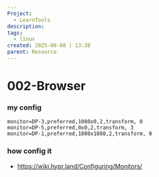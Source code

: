 ```yaml
---
Project:
  - LearnTools
description:
tags:
  - linux
created: 2025-08-08 | 13:38
parent: Resource
---
```

# 002-Browser
### my config
```
monitor=DP-3,preferred,1080x0,2,transform, 0
monitor=DP-5,preferred,0x0,2,transform, 3
monitor=DP-1,preferred,1080x1080,2,transform, 0
```

### how config it 

- https://wiki.hypr.land/Configuring/Monitors/